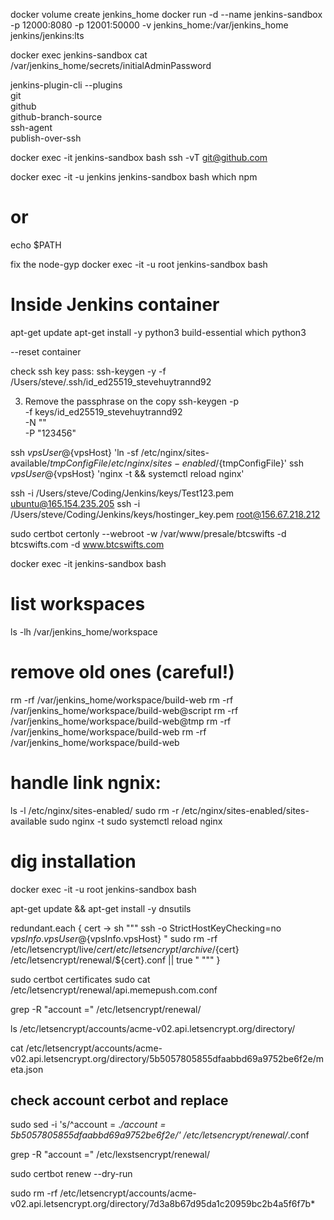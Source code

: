docker volume create jenkins_home
docker run -d --name jenkins-sandbox -p 12000:8080 -p 12001:50000 -v jenkins_home:/var/jenkins_home jenkins/jenkins:lts

docker exec jenkins-sandbox cat /var/jenkins_home/secrets/initialAdminPassword

jenkins-plugin-cli --plugins \
    git \
    github \
    github-branch-source \
    ssh-agent \
    publish-over-ssh



docker exec -it jenkins-sandbox bash
ssh -vT git@github.com


docker exec -it  -u  jenkins jenkins-sandbox bash
which npm
# or
echo $PATH


fix the node-gyp
docker exec -it -u root jenkins-sandbox bash

# Inside Jenkins container
apt-get update
apt-get install -y python3 build-essential
which python3

--reset container




check ssh key pass:
ssh-keygen -y -f /Users/steve/.ssh/id_ed25519_stevehuytrannd92


3. Remove the passphrase on the copy
ssh-keygen -p \
  -f keys/id_ed25519_stevehuytrannd92 \
  -N "" \
  -P "123456"



ssh ${vpsUser}@${vpsHost} 'ln -sf /etc/nginx/sites-available/${tmpConfigFile} /etc/nginx/sites-enabled/${tmpConfigFile}'
ssh ${vpsUser}@${vpsHost} 'nginx -t && systemctl reload nginx'


ssh -i /Users/steve/Coding/Jenkins/keys/Test123.pem ubuntu@165.154.235.205
ssh -i /Users/steve/Coding/Jenkins/keys/hostinger_key.pem root@156.67.218.212




sudo certbot certonly --webroot -w /var/www/presale/btcswifts -d btcswifts.com -d www.btcswifts.com


docker exec -it jenkins-sandbox bash

# list workspaces
ls -lh /var/jenkins_home/workspace

# remove old ones (careful!)
rm -rf /var/jenkins_home/workspace/build-web
rm -rf /var/jenkins_home/workspace/build-web@script
rm -rf /var/jenkins_home/workspace/build-web@tmp
rm -rf /var/jenkins_home/workspace/build-web
rm -rf /var/jenkins_home/workspace/build-web



# handle link ngnix:
ls -l /etc/nginx/sites-enabled/
sudo rm -r /etc/nginx/sites-enabled/sites-available
sudo nginx -t
sudo systemctl reload nginx


# dig installation
docker exec -it -u root jenkins-sandbox bash

apt-get update && apt-get install -y dnsutils



redundant.each { cert ->
    sh """
        ssh -o StrictHostKeyChecking=no ${vpsInfo.vpsUser}@${vpsInfo.vpsHost} "
            sudo rm -rf /etc/letsencrypt/live/${cert} /etc/letsencrypt/archive/${cert} /etc/letsencrypt/renewal/${cert}.conf || true
        "
    """
}


sudo certbot certificates
sudo cat /etc/letsencrypt/renewal/api.memepush.com.conf


grep -R "account =" /etc/letsencrypt/renewal/


ls /etc/letsencrypt/accounts/acme-v02.api.letsencrypt.org/directory/


cat /etc/letsencrypt/accounts/acme-v02.api.letsencrypt.org/directory/5b5057805855dfaabbd69a9752be6f2e/meta.json
## check account cerbot and replace ## 
sudo sed -i 's/^account = .*/account = 5b5057805855dfaabbd69a9752be6f2e/' /etc/letsencrypt/renewal/*.conf

grep -R "account =" /etc/lexstsencrypt/renewal/

sudo certbot renew --dry-run

sudo rm -rf /etc/letsencrypt/accounts/acme-v02.api.letsencrypt.org/directory/7d3a8b67d95da1c20959bc2b4a5f6f7b*


